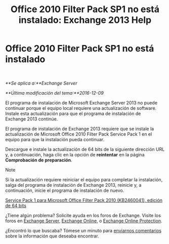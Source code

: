 ﻿---
title: 'Office 2010 Filter Pack SP1 no está instalado: Exchange 2013 Help'
TOCTitle: Office 2010 Filter Pack SP1 no está instalado
ms:assetid: 0fbb9c25-cb01-493d-8101-640f17785717
ms:mtpsurl: https://technet.microsoft.com/es-es/library/ms.exch.setupreadiness.msfilterpackv2sp1notinstalled(v=EXCHG.150)
ms:contentKeyID: 49116030
ms.date: 04/23/2018
mtps_version: v=EXCHG.150
ms.translationtype: HT
---

# Office 2010 Filter Pack SP1 no está instalado

 

_**Se aplica a:**Exchange Server_

_**Última modificación del tema:**2016-12-09_

El programa de instalación de Microsoft Exchange Server 2013 no puede continuar porque el equipo local requiere una actualización de software. Instale esta actualización para que el programa de instalación de Exchange 2013 continúe.

El programa de instalación de Exchange 2013 requiere que se instale la actualización de Microsoft Office 2010 Filter Pack Service Pack 1 en el equipo para que la instalación pueda continuar.

Descargue e instale la actualización de 64 bits de la siguiente dirección URL y, a continuación, haga clic en la opción de **reintentar** en la página **Comprobación de preparación**.


> [!NOTE]
> Si la actualización requiere reiniciar el equipo para completar la instalación, salga del programa de instalación de Exchange&nbsp;2013, reinicie y, a continuación, inicie el programa de instalación de nuevo.



[Service Pack 1 para Microsoft Office Filter Pack 2010 (KB2460041), edición de 64 bits](https://go.microsoft.com/fwlink/p/?linkid=254043)

¿Tiene algún problema? Solicite ayuda en los foros de Exchange. Visite los foros en [Exchange Server](https://go.microsoft.com/fwlink/p/?linkid=60612), [Exchange Online](https://go.microsoft.com/fwlink/p/?linkid=267542), o [Exchange Online Protection](https://go.microsoft.com/fwlink/p/?linkid=285351).

¿Encontró lo que buscaba? Tómese un minuto para [enviarnos comentarios](mailto:exsetuphelpfeedback@microsoft.com?subject=exchange%202013%20setup%20help%20feedbac) sobre la información que deseaba encontrar.

